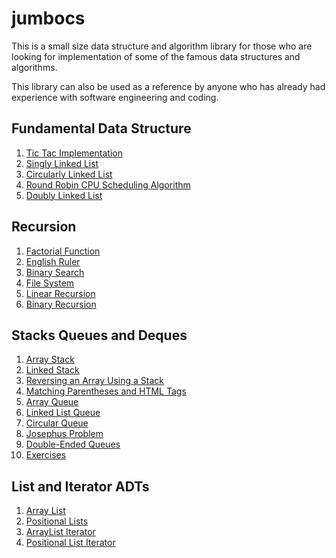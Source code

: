 # jumbocs

This is a small size data structure and algorithm library for those who are looking for implementation
of some of the famous data structures and algorithms.

This library can also be used as a reference by anyone who has already had experience with software engineering and coding.

## Fundamental Data Structure 

1. [Tic Tac Implementation]()
2. [Singly Linked List](https://github.com/farruhx/jumbocs/tree/master/src/farruh/edu/jumbocs/datastructures/singlylinkedlist)
3. [Circularly Linked List](https://github.com/farruhx/jumbocs/tree/master/src/farruh/edu/jumbocs/datastructures/circularlylinkedlist)
4. [Round Robin CPU Scheduling Algorithm](https://github.com/farruhx/jumbocs/tree/master/src/farruh/edu/jumbocs/datastructures/roundrobinscheduler)
5. [Doubly Linked List](https://github.com/farruhx/jumbocs/tree/master/src/farruh/edu/jumbocs/datastructures/doublylinkedlist)


## Recursion

1. [Factorial Function](https://github.com/farruhx/jumbocs/tree/master/src/farruh/edu/jumbocs/recursion)
2. [English Ruler](https://github.com/farruhx/jumbocs/tree/master/src/farruh/edu/jumbocs/recursion)
3. [Binary Search](https://github.com/farruhx/jumbocs/tree/master/src/farruh/edu/jumbocs/recursion)
4. [File System](https://github.com/farruhx/jumbocs/tree/master/src/farruh/edu/jumbocs/recursion)
5. [Linear Recursion](https://github.com/farruhx/jumbocs/tree/master/src/farruh/edu/jumbocs/recursion)
6. [Binary Recursion](https://github.com/farruhx/jumbocs/tree/master/src/farruh/edu/jumbocs/recursion)

## Stacks Queues and Deques

1. [Array Stack](https://github.com/farruhx/jumbocs/tree/master/src/farruh/edu/jumbocs/stackqueuedequeue/stack)
2. [Linked Stack](https://github.com/farruhx/jumbocs/tree/master/src/farruh/edu/jumbocs/stackqueuedequeue/stack)
3. [Reversing an Array Using a Stack](https://github.com/farruhx/jumbocs/tree/master/src/farruh/edu/jumbocs/stackqueuedequeue/stack)
4. [Matching Parentheses and HTML Tags](https://github.com/farruhx/jumbocs/tree/master/src/farruh/edu/jumbocs/stackqueuedequeue/stack)
5. [Array Queue](https://github.com/farruhx/jumbocs/tree/master/src/farruh/edu/jumbocs/stackqueuedequeue/queue)
6. [Linked List Queue](https://github.com/farruhx/jumbocs/tree/master/src/farruh/edu/jumbocs/stackqueuedequeue/queue)
7. [Circular Queue](https://github.com/farruhx/jumbocs/tree/master/src/farruh/edu/jumbocs/stackqueuedequeue/queue)
8. [Josephus Problem](https://github.com/farruhx/jumbocs/tree/master/src/farruh/edu/jumbocs/stackqueuedequeue/queue)
9. [Double-Ended Queues](https://github.com/farruhx/jumbocs/tree/master/src/farruh/edu/jumbocs/stackqueuedequeue/deque)
10. [Exercises]()

## List and Iterator ADTs

1. [Array List]()
2. [Positional Lists]()
3. [ArrayList Iterator]()
4. [Positional List Iterator]()